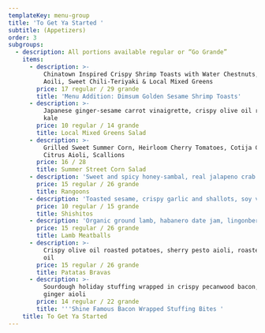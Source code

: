 ```yaml
---
templateKey: menu-group
title: 'To Get Ya Started '
subtitle: (Appetizers)
order: 3
subgroups:
  - description: All portions available regular or “Go Grande”
    items:
      - description: >-
          Chinatown Inspired Crispy Shrimp Toasts with Water Chestnuts, Wasabi
          Aoili, Sweet Chili-Teriyaki & Local Mixed Greens 
        price: 17 regular / 29 grande
        title: 'Menu Addition: Dimsum Golden Sesame Shrimp Toasts'
      - description: >-
          Japanese ginger-sesame carrot vinaigrette, crispy olive oil roasted
          kale
        price: 10 regular / 14 grande
        title: Local Mixed Greens Salad
      - description: >-
          Grilled Sweet Summer Corn, Heirloom Cherry Tomatoes, Cotija Cheese,
          Citrus Aioli, Scallions 
        price: 16 / 28
        title: Summer Street Corn Salad
      - description: 'Sweet and spicy honey-sambal, real jalapeno crab filling'
        price: 15 regular / 26 grande
        title: Rangoons
      - description: 'Toasted sesame, crispy garlic and shallots, soy vinaigrette'
        price: 10 regular / 15 grande
        title: Shishitos
      - description: 'Organic ground lamb, habanero date jam, lingonberry (gluten free)'
        price: 15 regular / 26 grande
        title: Lamb Meatballs
      - description: >-
          Crispy olive oil roasted potatoes, sherry pesto aioli, roasted garlic
          oil
        price: 15 regular / 26 grande
        title: Patatas Bravas
      - description: >-
          Sourdough holiday stuffing wrapped in crispy pecanwood bacon, Candied
          ginger aioli 
        price: 14 regular / 22 grande
        title: '''Shine Famous Bacon Wrapped Stuffing Bites '
    title: To Get Ya Started
---
```


